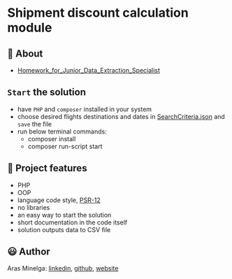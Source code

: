 # Shipment discount calculation module

## 🌟 About

- [Homework_for_Junior_Data_Extraction_Specialist](Homework_for_Junior_Data_Extraction_Specialist.pdf)

## `Start` the solution

-   have `PHP` and `composer` installed in your system
-   choose desired flights destinations and dates in [SearchCriteria.json](./public/SearchCriteria.json) and `save` the file
-   run below terminal commands:
    -   composer install
    -   composer run-script start

## 🎯 Project features

-   PHP
-   OOP
-   language code style, [PSR-12](https://www.php-fig.org/psr/psr-12/)
-   no libraries
-   an easy way to start the solution
-   short documentation in the code itself
-   solution outputs data to CSV file

## 😃 Author

Aras Minelga: [linkedin](https://www.linkedin.com/in/aras-minelga/), [github](https://github.com/Dirigentas), [website](https://aras.website/)